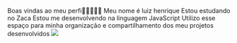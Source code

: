 Boas vindas ao meu perfi🦅🦅🦅🦅🦅
Meu nome é luiz henrique 
Estou estudando no Zaca 
Estou me desenvolvendo na linguagem JavaScript
Utilizo esse espaço para minha organização e compartilhamento dos meu projetos desenvolvidos
![](https://media1.tenor.com/m/EkPgKfFQey0AAAAC/mav78aqui%C3%A9corinthians.gif)
